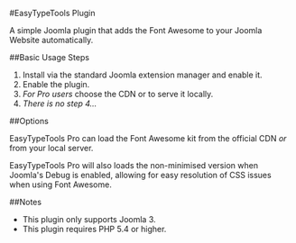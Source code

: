 #EasyTypeTools Plugin

A simple Joomla plugin that adds the Font Awesome to your Joomla Website automatically.

##Basic Usage Steps
  1. Install via the standard Joomla extension manager and enable it.
  2. Enable the plugin.
  3. _For Pro users_ choose the CDN or to serve it locally. 
  4. _There is no step 4…_
  
##Options

EasyTypeTools Pro can load the Font Awesome kit from the official CDN _or_ from your local server.

EasyTypeTools Pro will also loads the non-minimised version when Joomla's Debug is enabled, allowing for easy resolution of CSS issues when using Font Awesome.

##Notes
 - This plugin only supports Joomla 3. 
 - This plugin requires PHP 5.4 or higher.
